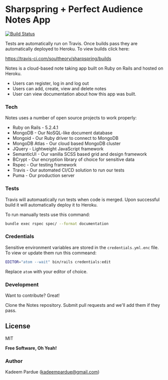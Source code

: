 # Sharpspring + Perfect Audience Notes App

[![Build Status](https://travis-ci.com/soultheory/sharpspring.svg?branch=master)](https://travis-ci.com/soultheory/sharpspring.svg)

Tests are automatically run on Travis. Once builds pass they are automatically deployed to Heroku. To view builds click here:

https://travis-ci.com/soultheory/sharpspring/builds

Notes is a cloud-based note taking app built on Ruby on Rails and hosted on Heroku.

  - Users can register, log in and log out
  - Users can add, create, view and delete notes
  - User can view documentation about how this app was built.

### Tech

Notes uses a number of open source projects to work properly:

* Ruby on Rails - 5.2.4.1
* MongoDB - Our NoSQL-like document database
* Mongoid - Our Ruby driver to connect to MongoDB
* MongoDB Atlas - Our cloud based MongoDB cluster
* JQuery - Lightweight JavaScript framework
* SemanticUI - Our vanilla SCSS based grid and design framework
* BCrypt - Our encryption library of choice for sensitive data
* Rspec - Our testing framework
* Travis - Our automated CI/CD solution to run our tests
* Puma - Our production server

### Tests

Travis will automaatically run tests when code is merged. Upon successful build it will automatically deploy it to Heroku.

To run manually tests use this command:

```sh
bundle exec rspec spec/ --format documentation
```

### Credentials

Sensitive environment variables are stored in the `credentials.yml.enc` file. To view or update them run this commeand:
```sh
EDITOR="atom --wait" bin/rails credentials:edit
```
Replace `atom` with your editor of choice.

### Development

Want to contribute? Great!

Clone the Notes repository. Submit pull requests and we'll add them if they pass.

License
----

MIT

**Free Software, Oh Yeah!**


### Author

Kadeem Pardue (kadeempardue@gmail.com)
